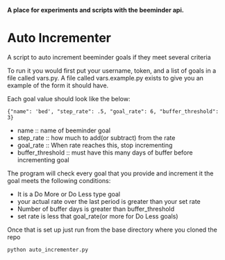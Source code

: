 **A place for experiments and scripts with the beeminder api.**

# Auto Incrementer

A script to auto increment beeminder goals if they meet several criteria

To run it you would first put your username, token, and a list of goals in a file called vars.py. A file called vars.example.py exists to give you an example of the form it should have.

Each goal value should look like the below:

    {"name": 'bed', "step_rate": .5, "goal_rate": 6, "buffer_threshold": 3}

- name :: name of beeminder goal
- step_rate :: how much to add(or subtract) from the rate
- goal_rate :: When rate reaches this, stop incrementing
- buffer_threshold :: must have this many days of buffer before incrementing goal

The program will check every goal that you provide and increment it the goal meets the following conditions:

- It is a Do More or Do Less type goal
- your actual rate over the last period is greater than your set rate
- Number of buffer days is greater than buffer_threshold
- set rate is less that goal_rate(or more for Do Less goals)

Once that is set up just run from the base directory where you cloned the repo
  
    python auto_incrementer.py
